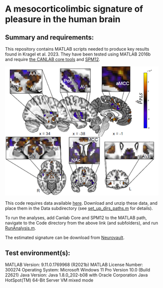 # A mesocorticolimbic signature of pleasure in the human brain
Summary and requirements:
-------------------------
This repository contains MATLAB scripts needed to produce key results found in Kragel et al. 2023. 
They have been tested using MATLAB 2016b and require [the CANLAB core tools](https://github.com/canlab/CanlabCore) and [SPM12](https://www.fil.ion.ucl.ac.uk/spm/software/spm12/).

![Screenshot](PleasureSignature.png)

This code requires data available [here](https://osf.io/2znxp/). Download and unzip these data, and place them in the Data subdirectory (see [set_up_dirs_paths.m](https://github.com/ecco-laboratory/PMA/blob/main/set_up_dirs_paths.m) for details).

To run the analyses, add Canlab Core and SPM12 to the MATLAB path, navigate to the Code directory from the above link (and subfolders), and run [RunAnalysis.m](https://github.com/ecco-laboratory/PMA/blob/main/RunAnalysis.m). 

The estimated signature can be download from [Neurovault](https://neurovault.org/collections/17701/).

Test environment(s):
--------------------
MATLAB Version: 9.11.0.1769968 (R2021b)
MATLAB License Number: 300274
Operating System: Microsoft Windows 11 Pro Version 10.0 (Build 22621)
Java Version: Java 1.8.0_202-b08 with Oracle Corporation Java HotSpot(TM) 64-Bit Server VM mixed mode

